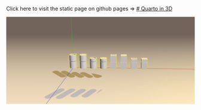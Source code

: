 Click here to visit the static page on github pages => [# Quarto in 3D](https://datas2k.github.io/threejs/)

![Quarto3D](https://github.com/datas2k/threejs/blob/main/assets/screenshot.png "Quarto3D")

